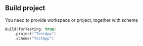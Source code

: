 ## Build project

You need to provide workspace or project, together with scheme

```swift
Build(forTesting: true)
	.project("TestApp")
	.scheme("TestApp")
```
